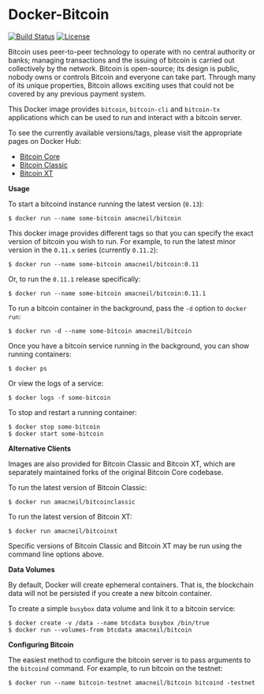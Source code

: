 # Docker-Bitcoin

[![Build Status](https://img.shields.io/travis/amacneil/docker-bitcoin.svg)](https://travis-ci.org/amacneil/docker-bitcoin)
[![License](https://img.shields.io/github/license/amacneil/docker-bitcoin.svg)](https://github.com/amacneil/docker-bitcoin/blob/master/LICENSE)

Bitcoin uses peer-to-peer technology to operate with no central authority or banks; managing transactions and the issuing of bitcoin is carried out collectively by the network. Bitcoin is open-source; its design is public, nobody owns or controls Bitcoin and everyone can take part. Through many of its unique properties, Bitcoin allows exciting uses that could not be covered by any previous payment system.

This Docker image provides `bitcoin`, `bitcoin-cli` and `bitcoin-tx` applications which can be used to run and interact with a bitcoin server.

To see the currently available versions/tags, please visit the appropriate pages on Docker Hub:

* [Bitcoin Core](https://hub.docker.com/r/amacneil/bitcoin/tags/)
* [Bitcoin Classic](https://hub.docker.com/r/amacneil/bitcoinclassic/tags/)
* [Bitcoin XT](https://hub.docker.com/r/amacneil/bitcoinxt/tags/)

**Usage**

To start a bitcoind instance running the latest version (`0.13`):

```
$ docker run --name some-bitcoin amacneil/bitcoin
```

This docker image provides different tags so that you can specify the exact version of bitcoin you wish to run. For example, to run the latest minor version in the `0.11.x` series (currently `0.11.2`):

```
$ docker run --name some-bitcoin amacneil/bitcoin:0.11
```

Or, to run the `0.11.1` release specifically:

```
$ docker run --name some-bitcoin amacneil/bitcoin:0.11.1
```

To run a bitcoin container in the background, pass the `-d` option to `docker run`:

```
$ docker run -d --name some-bitcoin amacneil/bitcoin
```

Once you have a bitcoin service running in the background, you can show running containers:

```
$ docker ps
```

Or view the logs of a service:

```
$ docker logs -f some-bitcoin
```

To stop and restart a running container:

```
$ docker stop some-bitcoin
$ docker start some-bitcoin
```

**Alternative Clients**

Images are also provided for Bitcoin Classic and Bitcoin XT, which are separately maintained forks of the original Bitcoin Core codebase.

To run the latest version of Bitcoin Classic:

```
$ docker run amacneil/bitcoinclassic
```

To run the latest version of Bitcoin XT:

```
$ docker run amacneil/bitcoinxt
```

Specific versions of Bitcoin Classic and Bitcoin XT may be run using the command line options above.

**Data Volumes**

By default, Docker will create ephemeral containers. That is, the blockchain data will not be persisted if you create a new bitcoin container.

To create a simple `busybox` data volume and link it to a bitcoin service:

```
$ docker create -v /data --name btcdata busybox /bin/true
$ docker run --volumes-from btcdata amacneil/bitcoin
```

**Configuring Bitcoin**

The easiest method to configure the bitcoin server is to pass arguments to the `bitcoind` command. For example, to run bitcoin on the testnet:

```
$ docker run --name bitcoin-testnet amacneil/bitcoin bitcoind -testnet
```
